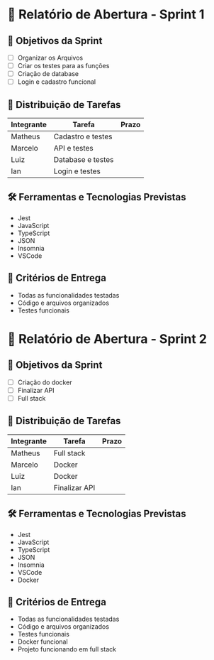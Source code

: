 # 🏁 Relatório de Abertura - Sprint 1

## 🎯 Objetivos da Sprint
- [ ] Organizar os Arquivos
- [ ] Criar os testes para as funções
- [ ] Criação de database
- [ ] Login e cadastro funcional

## 👥 Distribuição de Tarefas
| Integrante | Tarefa              | Prazo |
|------------|---------------------|-------|
| Matheus    |Cadastro e testes    |       |
| Marcelo    |API e testes         |       |
| Luiz       |Database e testes    |       |
| Ian        |Login e testes       |       |

## 🛠️ Ferramentas e Tecnologias Previstas
- Jest
- JavaScript
- TypeScript
- JSON
- Insomnia
- VSCode

## 📌 Critérios de Entrega
- Todas as funcionalidades testadas
- Código e arquivos organizados
- Testes funcionais

# 🏁 Relatório de Abertura - Sprint 2

## 🎯 Objetivos da Sprint
- [ ] Criação do docker
- [ ] Finalizar API
- [ ] Full stack

## 👥 Distribuição de Tarefas
| Integrante | Tarefa              | Prazo |
|------------|---------------------|-------|
| Matheus    |Full stack           |       |
| Marcelo    |Docker               |       |
| Luiz       |Docker               |       |
| Ian        |Finalizar API        |       |

## 🛠️ Ferramentas e Tecnologias Previstas
- Jest
- JavaScript
- TypeScript
- JSON
- Insomnia
- VSCode
- Docker

## 📌 Critérios de Entrega
- Todas as funcionalidades testadas
- Código e arquivos organizados
- Testes funcionais
- Docker funcional
- Projeto funcionando em full stack